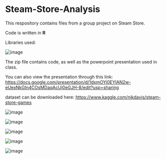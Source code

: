 # Steam-Store-Analysis

This respository contains files from a group project on Steam Store.

Code is written in **R**

Libraries used:

![image](https://user-images.githubusercontent.com/113309768/224932492-e0e8481a-0fea-49bb-b0a0-fdbf22a6fd81.png)


The zip file contains code, as well as the powerpoint presentation used in class.

You can also view the presentation through this link: https://docs.google.com/presentation/d/1dxmOYi0EYlAN2w-eUexNkGIn4COsMDaqAcUj0eGJH-8/edit?usp=sharing

dataset can be downloaded here: https://www.kaggle.com/nikdavis/steam-store-games


![image](https://user-images.githubusercontent.com/113309768/224932087-c7b371dd-547d-4710-9741-3249a1fb1ac5.png)

![image](https://user-images.githubusercontent.com/113309768/224932164-eac1deae-ec25-4917-a4a4-a9702b3fc54d.png)

![image](https://user-images.githubusercontent.com/113309768/224932217-b0ca959a-21fb-420f-9208-3ab15c429b09.png)

![image](https://user-images.githubusercontent.com/113309768/224932278-15acdea2-9e9f-4e18-9edf-bc6784439cc3.png)



![image](https://user-images.githubusercontent.com/113309768/224932571-31da5f79-23c0-48eb-bdd8-46b94bdf97f4.png)
